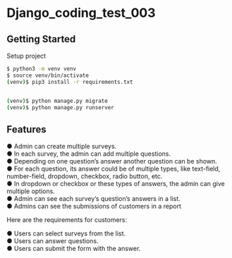 # Django_coding_test_003


## Getting Started

Setup project 
```bash
$ python3 -m venv venv
$ source venv/bin/activate
(venv)$ pip3 install -r requirements.txt


(venv)$ python manage.py migrate
(venv)$ python manage.py runserver
```

## Features

● Admin can create multiple surveys. <br/>
● In each survey, the admin can add multiple questions. <br/>
● Depending on one question’s answer another question can be shown. <br/>
● For each question, its answer could be of multiple types, like text-field,
number-field, dropdown, checkbox, radio button, etc. <br/>
● In dropdown or checkbox or these types of answers, the admin can give multiple
options. <br/>
● Admin can see each survey’s question’s answers in a list. <br/>
● Admins can see the submissions of customers in a report <br/>

Here are the requirements for customers:<br/>
<!-- ● Users can log into the customer portal. -->
● Users can select surveys from the list.<br/>
● Users can answer questions.<br/>
● Users can submit the form with the answer.<br/>
